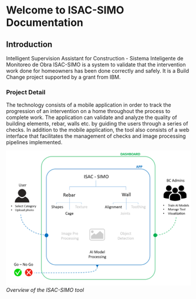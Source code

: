 # Welcome to ISAC-SIMO Documentation

## Introduction
Intelligent Supervision Assistant for Construction - Sistema Inteligente de Monitoreo de Obra
ISAC-SIMO is a system to validate that the intervention work done for homeowners has been done
correctly and safely. It is a Build Change project supported by a grant from IBM.

### Project Detail
The technology consists of a mobile application in order to track the progression of an intervention on a
home throughout the process to complete work. The application can validate and analyze the quality of
building elements, rebar, walls etc. by guiding the users through a series of checks. In addition to the
mobile application, the tool also consists of a web interface that facilitates the management of checks and
image processing pipelines implemented.

![](./assets/image1.png "Detail" )
*Overview of the ISAC-SIMO tool*

<!-- [Download as PDF](ISAC_SIMO_Documentation_And_Guides.pdf){target="_blank"} -->
